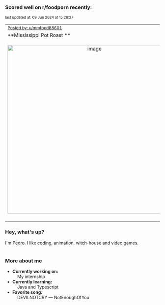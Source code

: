 ### Scored well on r/foodporn recently:

<p align="left"><sub>last updated at: 09 Jun 2024 at 15:26:27</sub></p>

|   |
| --- |
| <sub>[Posted by: u/mmfood88601][source]</sub> |
| **Mississippi Pot Roast ** | 
|<p align="center"> <img alt="image" src="https://i.redd.it/dije8ymddr4d1.jpeg" width="550" /> </p>|
|   |

### Hey, what's up?

I'm Pedro. I like coding, animation, witch-house and video games.<br><br>

### More about me
- **Currently working on:**  
&nbsp;&nbsp;&nbsp;&nbsp;My internship
- **Currently learning:**  
&nbsp;&nbsp;&nbsp;&nbsp;Java and Typescript
- **Favorite song:**  
&nbsp;&nbsp;&nbsp;&nbsp;DEVILNOTCRY — NotEnoughOfYou<br><br>

  



  
  
  
[linkedin]: https://linkedin.com/in/pedro-h-r-gomes-8a487b14a/
[gmail]: mailto:pilique11@gmail.com
[source]: https://reddit.com/r/FoodPorn/comments/1d8qgw8/mississippi_pot_roast/
[redditAPI]: https://www.reddit.com/dev/api/